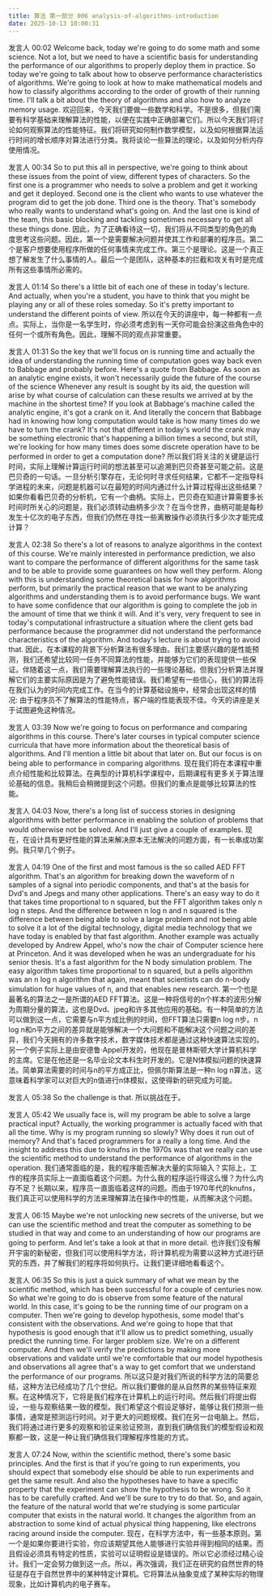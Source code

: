 ```yaml
---
title: 算法 第一部分 006 analysis-of-algorithms-introduction
date: 2025-10-13 10:00:31
---
```


发言人   00:02
Welcome back, today we're going to do some math and some science. Not a lot, but we need to have a scientific basis for understanding the performance of our algorithms to properly deploy them in practice. So today we're going to talk about how to observe performance characteristics of algorithms. We're going to look at how to make mathematical models and how to classify algorithms according to the order of growth of their running time. I'll talk a bit about the theory of algorithms and also how to analyze memory usage. 
欢迎回来，今天我们要做一些数学和科学。不是很多，但我们需要有科学基础来理解算法的性能，以便在实践中正确部署它们。所以今天我们将讨论如何观察算法的性能特征。我们将研究如何制作数学模型，以及如何根据算法运行时间的增长顺序对算法进行分类。我将谈论一些算法的理论，以及如何分析内存使用情况。



发言人   00:34
So to put this all in perspective, we're going to think about these issues from the point of view, different types of characters. So the first one is a programmer who needs to solve a problem and get it working and get it deployed. Second one is the client who wants to use whatever the program did to get the job done. Third one is the theory. That's somebody who really wants to understand what's going on. And the last one is kind of the team, this basic blocking and tackling sometimes necessary to get all these things done. 
因此，为了正确看待这一切，我们将从不同类型的角色的角度思考这些问题。因此，第一个是需要解决问题并使其工作和部署的程序员。第二个是客户想要使用程序所做的任何事情来完成工作。第三个是理论。这是一个真正想了解发生了什么事情的人。最后一个是团队，这种基本的拦截和攻关有时是完成所有这些事情所必需的。




发言人   01:14
So there's a little bit of each one of these in today's lecture. And actually, when you're a student, you have to think that you might be playing any or all of these roles someday. So it's pretty important to understand the different points of view. 
所以在今天的讲座中，每一种都有一点点。实际上，当你是一名学生时，你必须考虑到有一天你可能会扮演这些角色中的任何一个或所有角色。因此，理解不同的观点非常重要。

发言人   01:31
So the key that we'll focus on is running time and actually the idea of understanding the running time of computation goes way back even to Babbage and probably before. Here's a quote from Babbage. As soon as an analytic engine exists, it won't necessarily guide the future of the course of the science Whenever any result is sought by its aid, the question will arise by what course of calculation can these results we arrived at by the machine in the shortest time? If you look at Babbage's machine called the analytic engine, it's got a crank on it. And literally the concern that Babbage had in knowing how long computation would take is how many times do we have to turn the crank? It's not that different in today's world the crank may be something electronic that's happening a billion times a second, but still, we're looking for how many times does some discrete operation have to be performed in order to get a computation done? 
所以我们将关注的关键是运行时间，实际上理解计算运行时间的想法甚至可以追溯到巴贝奇甚至可能之前。这是巴贝奇的一句话。一旦分析引擎存在，无论何时寻求任何结果，它都不一定指导科学进程的未来，问题是机器可以在最短的时间内通过什么计算过程得出这些结果？如果你看看巴贝奇的分析机，它有一个曲柄。实际上，巴贝奇在知道计算需要多长时间时所关心的问题是，我们必须转动曲柄多少次？在当今世界，曲柄可能是每秒发生十亿次的电子东西，但我们仍然在寻找一些离散操作必须执行多少次才能完成计算？




发言人   02:38
So there's a lot of reasons to analyze algorithms in the context of this course. We're mainly interested in performance prediction, we also want to compare the performance of different algorithms for the same task and to be able to provide some guarantees on how well they perform. Along with this is understanding some theoretical basis for how algorithms perform, but primarily the practical reason that we want to be analyzing algorithms and understanding them is to avoid performance bugs. We want to have some confidence that our algorithm is going to complete the job in the amount of time that we think it will. And it's very, very frequent to see in today's computational infrastructure a situation where the client gets bad performance because the programmer did not understand the performance characteristics of the algorithm. And today's lecture is about trying to avoid that. 
因此，在本课程的背景下分析算法有很多理由。我们主要感兴趣的是性能预测，我们还希望比较同一任务不同算法的性能，并能够为它们的表现提供一些保证。伴随着这一点，我们需要理解算法执行的一些理论基础，但我们分析算法并理解它们的主要实际原因是为了避免性能错误。我们希望有一些信心，我们的算法将在我们认为的时间内完成工作。在当今的计算基础设施中，经常会出现这样的情况: 由于程序员不了解算法的性能特点，客户端的性能表现不佳。今天的讲座是关于试图避免这种情况。



发言人   03:39
Now we're going to focus on performance and comparing algorithms in this course. There's later courses in typical computer science curricula that have more information about the theoretical basis of algorithms. And I'll mention a little bit about that later on. But our focus is on being able to performance in comparing algorithms. 
现在我们将在本课程中重点介绍性能和比较算法。在典型的计算机科学课程中，后期课程有更多关于算法理论基础的信息。我稍后会稍微提到这个问题。但我们的重点是能够比较算法的性能。

发言人   04:03
Now, there's a long list of success stories in designing algorithms with better performance in enabling the solution of problems that would otherwise not be solved. And I'll just give a couple of examples. 
现在，在设计具有更好性能的算法来解决原本无法解决的问题方面，有一长串成功案例。我只举几个例子。


发言人   04:19
One of the first and most famous is the so called AED FFT algorithm. That's an algorithm for breaking down the waveform of n samples of a signal into periodic components, and that's at the basis for Dvd's and Jpegs and many other applications. There's an easy way to do it that takes time proportional to n squared, but the FFT algorithm takes only n log n steps. And the difference between n log n and n squared is the difference between being able to solve a large problem and not being able to solve it a lot of the digital technology, digital media technology that we have today is enabled by that fast algorithm. Another example was actually developed by Andrew Appel, who's now the chair of Computer science here at Princeton. And it was developed when he was an undergraduate for his senior thesis. It's a fast algorithm for the N body simulation problem. The easy algorithm takes time proportional to n squared, but a pells algorithm was an n log n algorithm that again, meant that scientists can do n-body simulation for huge values of n, and that enables new research. 
第一个也是最著名的算法之一是所谓的AED FFT算法。这是一种将信号的n个样本的波形分解为周期分量的算法，这也是Dvd、jpeg和许多其他应用的基础。有一种简单的方法可以做到这一点，它需要与n平方成比例的时间，但FFT算法只需要n log n步。n log n和n平方之间的差异就是能够解决一个大问题和不能解决这个问题之间的差异，我们今天拥有的许多数字技术，数字媒体技术都是通过这种快速算法实现的。另一个例子实际上是由安德鲁·Appel开发的，他现在是普林斯顿大学计算机科学的主席。它是在他还是一名毕业论文本科生时开发的。它是N体模拟问题的快速算法。简单算法需要的时间与n的平方成正比，但佩尔斯算法是一种n log n算法，这意味着科学家可以对巨大的n值进行n体模拟，这使得新的研究成为可能。


发言人   05:38
So the challenge is that. 
所以挑战在于。


发言人   05:42
We usually face is, will my program be able to solve a large practical input? Actually, the working programmer is actually faced with that all the time. Why is my program running so slowly? Why does it run out of memory? And that's faced programmers for a really a long time. And the insight to address this due to knufns in the 1970s was that we really can use the scientific method to understand the performance of algorithms in the operation. 
我们通常面临的是，我的程序能否解决大量的实际输入？实际上，工作的程序员实际上一直面临着这个问题。为什么我的程序运行得这么慢？为什么内存不足？长期以来，程序员一直面临着这样的问题。而由于1970年代的knufns，我们真正可以使用科学的方法来理解算法在操作中的性能，从而解决这个问题。


发言人   06:15
Maybe we're not unlocking new secrets of the universe, but we can use the scientific method and treat the computer as something to be studied in that way and come to an understanding of how our programs are going to perform. And let's take a look at that in more detail. 
也许我们没有解开宇宙的新秘密，但我们可以使用科学方法，将计算机视为需要以这种方式进行研究的东西，并了解我们的程序将如何执行。让我们更详细地看看这个。

发言人   06:35
So this is just a quick summary of what we mean by the scientific method, which has been successful for a couple of centuries now. So what we're going to do is observe from some feature of the natural world. In this case, it's going to be the running time of our program on a computer. Then we're going to develop hypothesis, some model that's consistent with the observations. And we're going to hope that that hypothesis is good enough that it'll allow us to predict something, usually predict the running time. For larger problem size. We're on a different computer. And then we'll verify the predictions by making more observations and validate until we're comfortable that our model hypothesis and observations all agree that's a way to get comfort that we understand the performance of our programs. 
所以这只是对我们所说的科学方法的简要总结，这种方法已经成功了几个世纪。所以我们要做的是从自然界的某些特征来观察。在这种情况下，它将是我们程序在计算机上的运行时间。然后我们将提出假设，一些与观察结果一致的模型。我们希望这个假设足够好，能够让我们预测一些事情，通常是预测运行时间。对于更大的问题规模。我们在另一台电脑上。然后，我们将通过进行更多的观察和验证来验证预测，直到我们确信我们的模型假设和观察都一致，这是一种让我们确信我们理解程序性能的方式。


发言人   07:24
Now, within the scientific method, there's some basic principles. And the first is that if you're going to run experiments, you should expect that somebody else should be able to run experiments and get the same result. And also the hypotheses have to have a specific property that the experiment can show the hypothesis to be wrong. So it has to be carefully crafted. And we'll be sure to try to do that. So, and again, the feature of the natural world that we're studying is some particular computer that exists in the natural world. It changes the algorithm from an abstraction to some kind of actual physical thing happening, like electrons racing around inside the computer. 
现在，在科学方法中，有一些基本原则。第一个是如果你要进行实验，你应该期望其他人能够进行实验并得到相同的结果。而且假设必须具有特定的性质，实验可以证明假设是错误的。所以它必须经过精心设计。我们一定会努力做到这一点。所以，再次强调，我们正在研究的自然世界的特征是存在于自然世界中的某种特定计算机。它将算法从抽象变成了某种实际的物理现象，比如计算机内的电子赛车。

